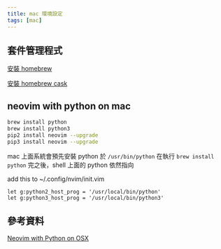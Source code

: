 ```yaml
---
title: mac 環境設定
tags: [mac]
---
```


## 套件管理程式

[安裝 homebrew](https://brew.sh/)

[安裝 homebrew cask](https://caskroom.github.io/)

## neovim with python on mac

```sh
brew install python
brew install python3
pip2 install neovim --upgrade
pip3 install neovim --upgrade
```

mac 上面系統會預先安裝 python 於 `/usr/bin/python`
在執行 `brew install python` 完之後，shell 上面的 python 依然指向 



add this to ~/.config/nvim/init.vim

```vimrc
let g:python2_host_prog = '/usr/local/bin/python'
let g:python3_host_prog = '/usr/local/bin/python3'
```

## 參考資料

[Neovim with Python on OSX](https://ricostacruz.com/til/neovim-with-python-on-osx)
